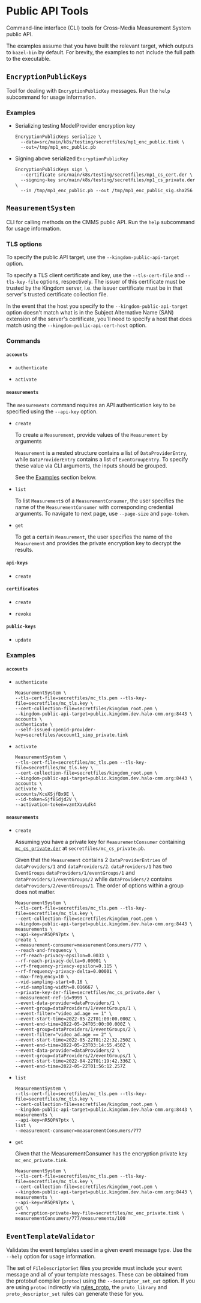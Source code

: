 # Public API Tools

Command-line interface (CLI) tools for Cross-Media Measurement System public
API.

The examples assume that you have built the relevant target, which outputs to
`bazel-bin` by default. For brevity, the examples to not include the full path
to the executable.

## `EncryptionPublicKeys`

Tool for dealing with `EncryptionPublicKey` messages. Run the `help` subcommand
for usage information.

### Examples

*   Serializing testing ModelProvider encryption key

    ```shell
    EncryptionPublicKeys serialize \
      --data=src/main/k8s/testing/secretfiles/mp1_enc_public.tink \
      --out=/tmp/mp1_enc_public.pb
    ```

*   Signing above serialized `EncryptionPublicKey`

    ```shell
    EncryptionPublicKeys sign \
      --certificate src/main/k8s/testing/secretfiles/mp1_cs_cert.der \
      --signing-key src/main/k8s/testing/secretfiles/mp1_cs_private.der \
      --in /tmp/mp1_enc_public.pb --out /tmp/mp1_enc_public_sig.sha256
    ```

## `MeasurementSystem`

CLI for calling methods on the CMMS public API. Run the `help` subcommand for
usage information.

### TLS options

To specify the public API target, use the `--kingdom-public-api-target` option.

To specify a TLS client certificate and key, use the `--tls-cert-file` and
`--tls-key-file` options, respectively. The issuer of this certificate must be
trusted by the Kingdom server, i.e. the issuer certificate must be in that
server's trusted certificate collection file.

In the event that the host you specify to the `--kingdom-public-api-target`
option doesn't match what is in the Subject Alternative Name (SAN) extension of
the server's certificate, you'll need to specify a host that does match using
the `--kingdom-public-api-cert-host` option.

### Commands

#### `accounts`

*   `authenticate`

*   `activate`

#### `measurements`

The `measurements` command requires an API authentication key to be specified
using the `--api-key` option.

*   `create`

    To create a `Measurement`, provide values of the `Measurement` by arguments

    `Measurement` is a nested structure contains a list of `DataProviderEntry`,
    while `DataProviderEntry` contains a list of `EventGroupEntry`. To specify
    these value via CLI arguments, the inputs should be grouped.

    See the [Examples](#examples-1) section below.

*   `list`

    To list `Measurement`s of a `MeasurementConsumer`, the user specifies the
    name of the `MeasurementConsumer` with corresponding credential arguments.
    To navigate to next page, use `--page-size` and `page-token`.

*   `get`

    To get a certain `Measurement`, the user specifies the name of the
    `Measurement` and provides the private encryption key to decrypt the
    results.

#### `api-keys`

*   `create`

#### `certificates`

*   `create`

*   `revoke`

#### `public-keys`

*   `update`

### Examples

#### `accounts`

*   `authenticate`

    ```shell
    MeasurementSystem \
    --tls-cert-file=secretfiles/mc_tls.pem --tls-key-file=secretfiles/mc_tls.key \
    --cert-collection-file=secretfiles/kingdom_root.pem \
    --kingdom-public-api-target=public.kingdom.dev.halo-cmm.org:8443 \
    accounts \
    authenticate \
    --self-issued-openid-provider-key=secretfiles/account1_siop_private.tink
    ```

*   `activate`

    ```shell
    MeasurementSystem \
    --tls-cert-file=secretfiles/mc_tls.pem --tls-key-file=secretfiles/mc_tls.key \
    --cert-collection-file=secretfiles/kingdom_root.pem \
    --kingdom-public-api-target=public.kingdom.dev.halo-cmm.org:8443 \
    accounts \
    activate \
    accounts/KcuXSjfBx9E \
    --id-token=Sjf8Sdjd2V \
    --activation-token=vzmtXavLdk4
    ```

#### `measurements`

*   `create`

    Assuming you have a private key for `MeasurementConsumer` containing
    [`mc_cs_private.der`](../../../../../../../k8s/testing/secretfiles/mc_cs_private.der)
    at `secretfiles/mc_cs_private.pb`.

    Given that the `Measurement` contains 2 `DataProviderEntries` of
    `dataProviders/1` and `dataProviders/2`. `dataProviders/1` has two
    `EventGroups` `dataProviders/1/eventGroups/1` and
    `dataProviders/1/eventGroups/2` while `dataProviders/2` contains
    `dataProviders/2/eventGroups/1`. The order of options within a group does
    not matter.

    ```shell
    MeasurementSystem \
    --tls-cert-file=secretfiles/mc_tls.pem --tls-key-file=secretfiles/mc_tls.key \
    --cert-collection-file=secretfiles/kingdom_root.pem \
    --kingdom-public-api-target=public.kingdom.dev.halo-cmm.org:8443 \
    measurements \
    --api-key=nR5QPN7ptx \
    create \
    --measurement-consumer=measurementConsumers/777 \
    --reach-and-frequency \
    --rf-reach-privacy-epsilon=0.0033 \
    --rf-reach-privacy-delta=0.00001 \
    --rf-frequency-privacy-epsilon=0.115 \
    --rf-frequency-privacy-delta=0.00001 \
    --max-frequency=10 \
    --vid-sampling-start=0.16 \
    --vid-sampling-width=0.016667 \
    --private-key-der-file=secretfiles/mc_cs_private.der \
    --measurement-ref-id=9999 \
    --event-data-provider=dataProviders/1 \
    --event-group=dataProviders/1/eventGroups/1 \
    --event-filter="video_ad.age == 1" \
    --event-start-time=2022-05-22T01:00:00.000Z \
    --event-end-time=2022-05-24T05:00:00.000Z \
    --event-group=dataProviders/1/eventGroups/2 \
    --event-filter="video_ad.age == 2" \
    --event-start-time=2022-05-22T01:22:32.250Z \
    --event-end-time=2022-05-23T03:14:55.450Z \
    --event-data-provider=dataProviders/2 \
    --event-group=dataProviders/2/eventGroups/1 \
    --event-start-time=2022-04-22T01:19:42.336Z \
    --event-end-time=2022-05-22T01:56:12.257Z
    ```

*   `list`

    ```shell
    MeasurementSystem \
    --tls-cert-file=secretfiles/mc_tls.pem --tls-key-file=secretfiles/mc_tls.key \
    --cert-collection-file=secretfiles/kingdom_root.pem \
    --kingdom-public-api-target=public.kingdom.dev.halo-cmm.org:8443 \
    measurements \
    --api-key=nR5QPN7ptx \
    list \
    --measurement-consumer=measurementConsumers/777
    ```

*   `get`

    Given that the MeasurementConsumer has the encryption private key
    `mc_enc_private.tink`.

    ```shell
    MeasurementSystem \
    --tls-cert-file=secretfiles/mc_tls.pem --tls-key-file=secretfiles/mc_tls.key \
    --cert-collection-file=secretfiles/kingdom_root.pem \
    --kingdom-public-api-target=public.kingdom.dev.halo-cmm.org:8443 \
    measurements \
    --api-key=nR5QPN7ptx \
    get \
    --encryption-private-key-file=secretfiles/mc_enc_private.tink \
    measurementConsumers/777/measurements/100
    ```

## `EventTemplateValidator`

Validates the event templates used in a given event message type. Use the
`--help` option for usage information.

The set of `FileDescriptorSet` files you provide must include your event message
and all of your template messages. These can be obtained from the protobuf
compiler (`protoc`) using the `--descriptor_set_out` option. If you are using
`protoc` indirectly via
[rules_proto](https://github.com/bazelbuild/rules_proto), the `proto_library`
and `proto_descriptor_set` rules can generate these for you.
